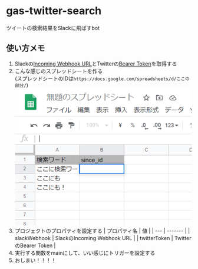 # gas-twitter-search

ツイートの検索結果をSlackに飛ばすbot

## 使い方メモ

1. Slackの[Incoming Webhook URL](https://slack.com/intl/ja-jp/help/articles/115005265063-Slack-%E3%81%A7%E3%81%AE-Incoming-Webhook-%E3%81%AE%E5%88%A9%E7%94%A8)とTwitterの[Bearer Token](https://developer.twitter.com/en)を取得する
2. こんな感じのスプレッドシートを作る</br>(スプレッドシートのIDは`https://docs.google.com/spreadsheets/d/ここの部分/`)</br>![sheet-example](docs/sheet-example.png)
3. プロジェクトのプロパティを設定する
    | プロパティ名 | 値 |
    | --- | ------- |
    | slackWebhook | SlackのIncoming Webhook URL |
    | twitterToken | TwitterのBearer Token |
4. 実行する関数をmainにして、いい感じにトリガーを設定する
5. おしまい！！！！
